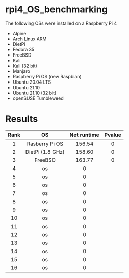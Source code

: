 # rpi4_OS_benchmarking
The following OSs were installed on a Raspberry Pi 4
* Alpine
* Arch Linux ARM
* DietPi
* Fedora 35
* FreeBSD
* Kali
* Kali (32 bit)
* Manjaro
* Raspberry Pi OS (new Raspbian)
* Ubuntu 20.04 LTS
* Ubuntu 21.10
* Ubuntu 21.10 (32 bit)
* openSUSE Tumbleweed

# Results
Rank | OS | Net runtime | Pvalue
|:---:|:---:|:---:|:---:|
1 | Rasberry Pi OS | 156.54 | 0
2 | DietPi (1.8 GHz) | 158.60 | 0
3 | FreeBSD | 163.77 | 0
4 | os | 0
5 | os | 0
6 | os | 0
7 | os | 0
8 | os | 0
9 | os | 0
10 | os | 0
11 | os | 0
12 | os | 0
13 | os | 0
14 | os | 0
15 | os | 0
16 | os | 0
